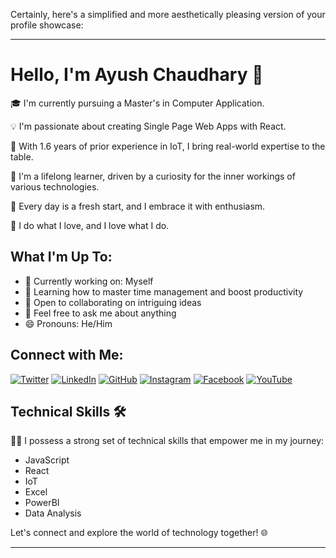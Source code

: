 Certainly, here's a simplified and more aesthetically pleasing version of your profile showcase:

---

# Hello, I'm Ayush Chaudhary 👋

🎓 I'm currently pursuing a Master's in Computer Application.

💡 I'm passionate about creating Single Page Web Apps with React.

🌟 With 1.6 years of prior experience in IoT, I bring real-world expertise to the table.

🚀 I'm a lifelong learner, driven by a curiosity for the inner workings of various technologies.

🌟 Every day is a fresh start, and I embrace it with enthusiasm.

💜 I do what I love, and I love what I do.

## What I'm Up To:

- 🔭 Currently working on: Myself
- 🌱 Learning how to master time management and boost productivity
- 👯 Open to collaborating on intriguing ideas
- 💬 Feel free to ask me about anything
- 😄 Pronouns: He/Him

## Connect with Me:

[![Twitter](https://img.shields.io/badge/Twitter-%231DA1F2.svg?style=for-the-badge&logo=Twitter&logoColor=white)](https://twitter.com/Ayushch80671614)
[![LinkedIn](https://img.shields.io/badge/LinkedIn-%230077B5.svg?style=for-the-badge&logo=LinkedIn&logoColor=white)](https://www.linkedin.com/in/ayush-chaudhary-b3841216a/)
[![GitHub](https://img.shields.io/badge/GitHub-%23121011.svg?style=for-the-badge&logo=GitHub&logoColor=white)](https://github.com/AyshChaudhary)
[![Instagram](https://img.shields.io/badge/Instagram-%23E4405F.svg?style=for-the-badge&logo=Instagram&logoColor=white)](https://www.instagram.com/ayush_chaudhary_0/)
[![Facebook](https://img.shields.io/badge/Facebook-%231877F2.svg?style=for-the-badge&logo=Facebook&logoColor=white)](https://www.facebook.com/Ayushchaudhary101)
[![YouTube](https://img.shields.io/badge/YouTube-%23FF0000.svg?style=for-the-badge&logo=YouTube&logoColor=white)](https://www.youtube.com/channel/UCP5WHpqRcSyJr1ou3hP0ukQ)

## Technical Skills 🛠️

👨‍💻 I possess a strong set of technical skills that empower me in my journey:

- JavaScript
- React
- IoT
- Excel
- PowerBI
- Data Analysis

Let's connect and explore the world of technology together! 🌐

---
